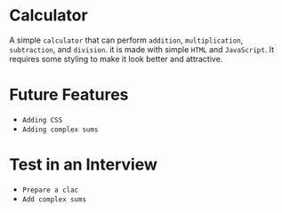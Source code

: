 # Calculator
A simple `calculator` that can perform `addition`, `multiplication`, `subtraction`, and `division`. it is made with simple `HTML` and `JavaScript`. It requires some styling to make it look better and attractive.


# Future Features
- `Adding CSS`
- `Adding complex sums`

# Test in an Interview
- `Prepare a clac`
- `Add complex sums`


